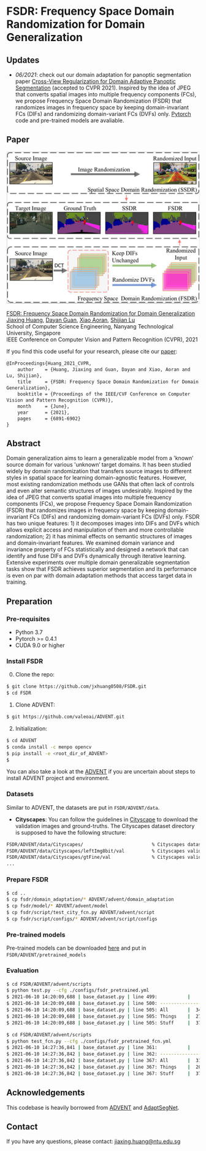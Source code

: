 # FSDR: Frequency Space Domain Randomization for Domain Generalization

## Updates
- *06/2021*: check out our domain adaptation for panoptic segmentation paper [Cross-View Regularization for Domain Adaptive Panoptic Segmentation](https://arxiv.org/abs/2103.02584) (accepted to CVPR 2021). Inspired by the idea of JPEG that converts spatial images into multiple frequency components (FCs), we propose Frequency Space Domain Randomization (FSDR) that randomizes images in frequency space by keeping domain-invariant FCs (DIFs) and randomizing domain-variant FCs (DVFs) only. [Pytorch](https://github.com/jxhuang0508/CVRN) code and pre-trained models are avaliable.

## Paper
![](./fsdr_figure_1.jpg)

[FSDR: Frequency Space Domain Randomization for Domain Generalization](https://arxiv.org/abs/2103.02370)  
 [Jiaxing Huang](https://scholar.google.com/citations?user=czirNcwAAAAJ&hl=en&oi=ao),  [Dayan Guan](https://scholar.google.com/citations?user=9jp9QAsAAAAJ&hl=en), [Xiao Aoran](https://scholar.google.com/citations?user=yGKsEpAAAAAJ&hl=en), [Shijian Lu](https://scholar.google.com/citations?user=uYmK-A0AAAAJ&hl=en)  
 School of Computer Science Engineering, Nanyang Technological University, Singapore  
 IEEE Conference on Computer Vision and Pattern Recognition (CVPR), 2021

If you find this code useful for your research, please cite our [paper](https://openaccess.thecvf.com/content/CVPR2021/papers/Huang_FSDR_Frequency_Space_Domain_Randomization_for_Domain_Generalization_CVPR_2021_paper.pdf):

```
@InProceedings{Huang_2021_CVPR,
    author    = {Huang, Jiaxing and Guan, Dayan and Xiao, Aoran and Lu, Shijian},
    title     = {FSDR: Frequency Space Domain Randomization for Domain Generalization},
    booktitle = {Proceedings of the IEEE/CVF Conference on Computer Vision and Pattern Recognition (CVPR)},
    month     = {June},
    year      = {2021},
    pages     = {6891-6902}
}
```

## Abstract
Domain generalization aims to learn a generalizable model from a 'known’ source domain for various 'unknown’ target domains. It has been studied widely by domain randomization that transfers source images to different styles in spatial space for learning domain-agnostic features. However, most existing randomization methods use GANs that often lack of controls and even alter semantic structures of images undesirably. Inspired by the idea of JPEG that converts spatial images into multiple frequency components (FCs), we propose Frequency Space Domain Randomization (FSDR) that randomizes images in frequency space by keeping domain-invariant FCs (DIFs) and randomizing domain-variant FCs (DVFs) only. FSDR has two unique features: 1) it decomposes images into DIFs and DVFs which allows explicit access and manipulation of them and more controllable randomization; 2) it has minimal effects on semantic structures of images and domain-invariant features. We examined domain variance and invariance property of FCs statistically and designed a network that can identify and fuse DIFs and DVFs dynamically through iterative learning. Extensive experiments over multiple domain generalizable segmentation tasks show that FSDR achieves superior segmentation and its performance is even on par with domain adaptation methods that access target data in training.

## Preparation

### Pre-requisites
* Python 3.7
* Pytorch >= 0.4.1
* CUDA 9.0 or higher

### Install FSDR
0. Clone the repo:
```bash
$ git clone https://github.com/jxhuang0508/FSDR.git
$ cd FSDR
```

1. Clone ADVENT:
```bash
$ git https://github.com/valeoai/ADVENT.git
```

2. Initialization:
```bash
$ cd ADVENT
$ conda install -c menpo opencv
$ pip install -e <root_dir_of_ADVENT>
$ 
```
You can also take a look at the [ADVENT](https://github.com/valeoai/ADVENT) if you are uncertain about steps to install ADVENT project and environment.

### Datasets
Similar to ADVENT, the datasets are put in ```FSDR/ADVENT/data```.

* **Cityscapes**: You can follow the guidelines in [Cityscape](https://www.cityscapes-dataset.com/) to download the validation images and ground-truths. The Cityscapes dataset directory is supposed to have the following structure:
```bash
FSDR/ADVENT/data/Cityscapes/                         % Cityscapes dataset root              
FSDR/ADVENT/data/Cityscapes/leftImg8bit/val          % Cityscapes validation images
FSDR/ADVENT/data/Cityscapes/gtFine/val               % Cityscapes validation ground-truths
...
```

### Prepare FSDR
```bash
$ cd ..
$ cp fsdr/domain_adaptation/* ADVENT/advent/domain_adaptation
$ cp fsdr/model/* ADVENT/advent/model
$ cp fsdr/script/test_city_fcn.py ADVENT/advent/script
$ cp fsdr/script/configs/* ADVENT/advent/script/configs
```

### Pre-trained models
Pre-trained models can be downloaded [here](https:xxx) and put in ```FSDR/ADVENT/pretrained_models```

### Evaluation
```bash
$ cd FSDR/ADVENT/advent/scripts
$ python test.py --cfg ./configs/fsdr_pretrained.yml
$ 2021-06-10 14:20:09,688 | base_dataset.py | line 499:           |    PQ     SQ     RQ     N
$ 2021-06-10 14:20:09,688 | base_dataset.py | line 500: --------------------------------------
$ 2021-06-10 14:20:09,688 | base_dataset.py | line 505: All       |  34.0   68.2   43.4    16
$ 2021-06-10 14:20:09,688 | base_dataset.py | line 505: Things    |  27.9   73.6   37.3     6
$ 2021-06-10 14:20:09,688 | base_dataset.py | line 505: Stuff     |  37.7   65.0   47.1    10
```
```bash
$ cd FSDR/ADVENT/advent/scripts
$ python test_fcn.py --cfg ./configs/fsdr_pretrained_fcn.yml
$ 2021-06-10 14:27:36,841 | base_dataset.py | line 361:           |    PQ     SQ     RQ     N
$ 2021-06-10 14:27:36,842 | base_dataset.py | line 362: --------------------------------------
$ 2021-06-10 14:27:36,842 | base_dataset.py | line 367: All       |  31.4   66.4   40.0    16
$ 2021-06-10 14:27:36,842 | base_dataset.py | line 367: Things    |  20.7   68.1   28.2     6
$ 2021-06-10 14:27:36,842 | base_dataset.py | line 367: Stuff     |  37.9   65.4   47.0    10
```

## Acknowledgements
This codebase is heavily borrowed from [ADVENT](https://github.com/valeoai/ADVENT) and [AdaptSegNet](https://github.com/wasidennis/AdaptSegNet).

## Contact
If you have any questions, please contact: jiaxing.huang@ntu.edu.sg
